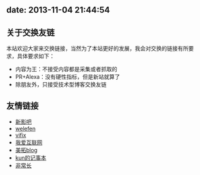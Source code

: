 date: 2013-11-04 21:44:54
---
## 关于交换友链

本站欢迎大家来交换链接，当然为了本站更好的发展，我会对交换的链接有所要求，具体要求如下：

* 内容为王：不接受内容都是采集或者抓取的
* PR+Alexa：没有硬性指标，但是新站就算了
* 除朋友外，只接受技术型博客交换友链

## 友情链接

* [新影吧](http://www.xinyingba.com)
* [welefen](http://www.welefen.com/)
* [vifix](http://vifix.cn/)
* [我爱互联网](http://www.woiweb.net/)
* [美拓blog](http://blog.meituo.net/)
* [kun的记事本](http://www.zipeng.info/)
* [非常长](http://www.veryued.org/)
